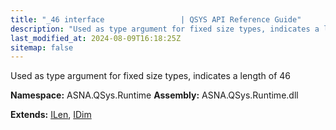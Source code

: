 ```yaml
---
title: "_46 interface                 | QSYS API Reference Guide"
description: "Used as type argument for fixed size types, indicates a length of 46  "
last_modified_at: 2024-08-09T16:18:25Z
sitemap: false
---
```


Used as type argument for fixed size types, indicates a length of 46 

**Namespace:** ASNA.QSys.Runtime
**Assembly:** ASNA.QSys.Runtime.dll

**Extends:** [ILen](/reference/runtime/qsys-runtime/i-len.html), [IDim](/reference/runtime/qsys-runtime/i-dim.html)
<br>
<br>
